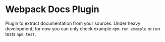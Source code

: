# Webpack Docs Plugin

Plugin to extract documentation from your sources.
Under heavy development, for now you can only check example `npm run example` or run tests `npm test`.
